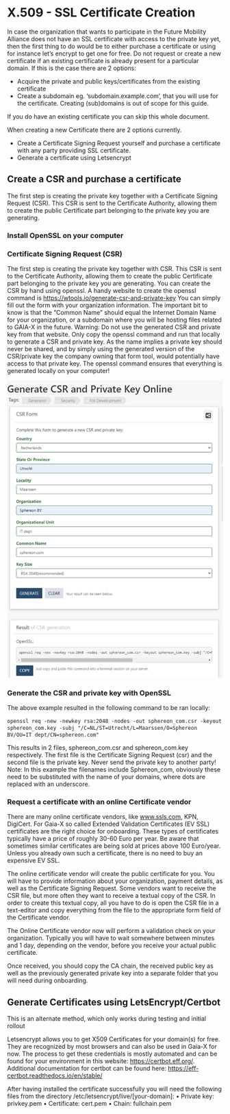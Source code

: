 # X.509 - SSL Certificate Creation

In case the organization that wants to participate in the Future Mobility Alliance does not have an SSL certificate with
access to the private key yet, then the first thing to do would be to either purchase a certificate or using for
instance let’s encrypt to get one for free. Do not request or create a new certificate if an existing certificate is
already present for a particular domain. If this is the case there are 2 options:

- Acquire the private and public keys/certificates from the existing certificate
- Create a subdomain eg. ‘subdomain.example.com’, that you will use for the certificate. Creating (sub)domains is out of
  scope for this guide.

If you do have an existing certificate you can skip this whole document.

When creating a new Certificate there are 2 options currently.

- Create a Certificate Signing Request yourself and purchase a certificate with any party providing SSL certificate.
- Generate a certificate using Letsencrypt

## Create a CSR and purchase a certificate

The first step is creating the private key together with a Certificate Signing Request (CSR). This CSR is sent to the
Certificate Authority, allowing them to create the public Certificate part belonging to the private key you are
generating.

### Install OpenSSL on your computer

<Install instructions here>

### Certificate Signing Request (CSR)

The first step is creating the private key together with CSR. This CSR is sent to the Certificate Authority, allowing
them to create the public Certificate part belonging to the private key you are generating.
You can create the CSR by hand using openssl. A handy website to create the openssl command
is https://wtools.io/generate-csr-and-private-key
You can simply fill out the form with your organization information. The important bit to know is that the “Common Name”
should equal the Internet Domain Name for your organization, or a subdomain where you will be hosting files related to
GAIA-X in the future.
Warning: Do not use the generated CSR and private key from that website. Only copy the openssl command and run that
locally to generate a CSR and private key. As the name implies a private key should never be shared, and by simply using
the generated version of the CSR/private key the company owning that form tool, would potentially have access to that
private key. The openssl command ensures that everything is generated locally on your computer!

![img.png](img.png)

### Generate the CSR and private key with OpenSSL

The above example resulted in the following command to be ran locally:

````shell
openssl req -new -newkey rsa:2048 -nodes -out sphereon_com.csr -keyout sphereon_com.key -subj "/C=NL/ST=Utrecht/L=Maarssen/O=Sphereon BV/OU=IT dept/CN=sphereon.com"
````

This results in 2 files, sphereon_com.csr and sphereon_com.key respectively. The first file is the Certificate Signing
Request (csr) and the second file is the private key. Never send the private key to another party!
Note: In this example the filenames include Sphereon_com, obviously these need to be substituted with the name of your
domains, where dots are replaced with an underscore.

### Request a certificate with an online Certificate vendor

There are many online certificate vendors, like www.ssls.com, KPN, DigiCert. For Gaia-X so called Extended Validation
Certificates (EV SSL) certificates are the right choice for onboarding. These types of certificates typically have a
price of roughly 30-60 Euro per year. Be aware that sometimes similar certificates are being sold at prices above 100
Euro/year. Unless you already own such a certificate, there is no need to buy an expensive EV SSL.

The online certificate vendor will create the public certificate for you. You will have to provide information about
your organization, payment details, as well as the Certificate Signing Request. Some vendors want to receive the CSR
file, but more often they want to receive a textual copy of the CSR. In order to create this textual copy, all you have
to do is open the CSR file in a text-editor and copy everything from the file to the appropriate form field of the
Certificate vendor.

The Online Certificate vendor now will perform a validation check on your organization. Typically you will have to wait
somewhere between minutes and 1 day, depending on the vendor, before you receive your actual public certificate.

Once received, you should copy the CA chain, the received public key as well as the previously generated private key
into a separate folder that you will need during onboarding.

## Generate Certificates using LetsEncrypt/Certbot

This is an alternate method, which only works during testing and initial rollout

Letsencrypt allows you to get X509 Certificates for your domain(s) for free. They are recognized by most browsers and
can also be used in Gaia-X for now. The process to get these credentials is mostly automated and can be found for your
environment in this website: https://certbot.eff.org/. Additional documentation for certbot can be found
here: https://eff-certbot.readthedocs.io/en/stable/

After having installed the certificate successfully you will need the following files from the directory
/etc/letsencrypt/live/[your-domain]:
• Private key:    privkey.pem
• Certificate:    cert.pem
• Chain:        fullchain.pem

